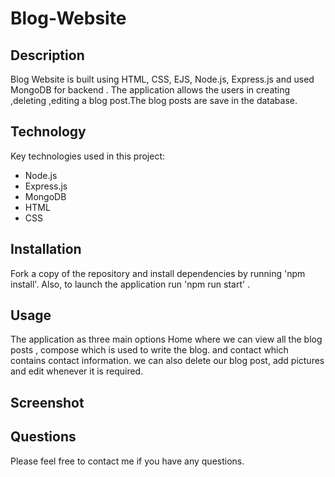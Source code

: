 # Blog-Website

## Description
Blog Website is built using HTML, CSS, EJS, Node.js, Express.js and used MongoDB for backend . The application allows the users in creating ,deleting ,editing a blog post.The blog posts are save in the database.

## Technology
Key technologies used in this project:
- Node.js
- Express.js
- MongoDB
- HTML
- CSS 

## Installation
Fork a copy of the repository and install dependencies by running 'npm install'. Also, to launch the application run 'npm run start' .

## Usage
The application as three main options Home where we can view all the blog posts , compose which is used to write the blog. and contact which contains contact information. we can also delete our blog post, add pictures and edit whenever it is required.

## Screenshot


## Questions
Please feel free to contact me if you have any questions.



